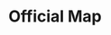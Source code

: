 ---
  slug: "/officialmap"
  title: Official Map
  focusAreas: [Environment,Regional Planning]
  principles: []
  seeOther: [Multimunicipal Comprehensive Plans,Neighborhood Design Codes & Ordinances,Historical District Overlay]
  trackingProgressLinks: [Land Consumption,Population Growth,Transit Ridership]
---